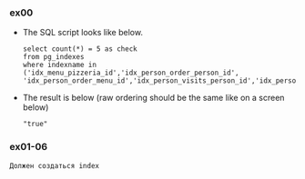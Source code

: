 ### ex00
- The SQL script looks like below.

      select count(*) = 5 as check
      from pg_indexes
      where indexname in ('idx_menu_pizzeria_id','idx_person_order_person_id',
      'idx_person_order_menu_id','idx_person_visits_person_id','idx_person_visits_pizzeria_id')               

- The result is below (raw ordering should be the same like on a screen below)

      "true"
### ex01-06
    Должен создаться index
